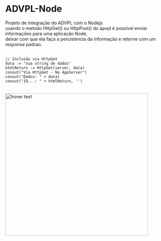 # ADVPL-Node
Projeto de integração do ADVPL com o Nodejs
<br>
usando o metodo HttpGet() ou HttpPost() do apvpl é possivel enviar informações para uma aplicação Node,<br>
deixar com que ela faça a percistencia da informação e retorne com um response padrao. <br><br>

```
// Inclusão via HttpGet   
data := "sua string de dados"
htmlReturn := HttpGet(server, data)
conout("Via HttpGet - No AppServer")
conout("Dados: " + data)
conout("ID...: " + htmlReturn, '')
```
<br>

<img src="https://miro.medium.com/max/800/1*cQAZ2YrXqmmrsKMFM4-oMw.jpeg" width="450" title="hover text">
